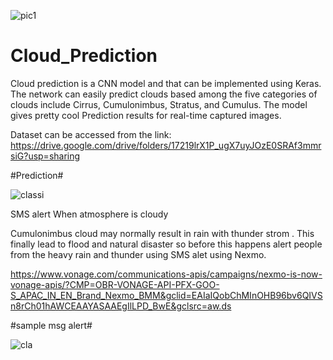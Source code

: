 ![pic1](https://user-images.githubusercontent.com/62890575/83963925-f8d63400-a8c6-11ea-94ff-b269d336757d.png)

# Cloud_Prediction
Cloud prediction is a CNN model and that can be implemented using Keras. The network can easily predict clouds based among the five categories of clouds include Cirrus, Cumulonimbus, Stratus, and Cumulus. The model gives pretty cool Prediction results for real-time captured images.

Dataset can be accessed from the link: https://drive.google.com/drive/folders/17219lrX1P_ugX7uyJOzE0SRAf3mmrsiG?usp=sharing

#Prediction#

![classi](https://user-images.githubusercontent.com/62890575/83964001-62564280-a8c7-11ea-8632-f4a8473485ee.JPG)


SMS alert When atmosphere is cloudy

Cumulonimbus cloud may normally result in rain with thunder strom . This finally lead to flood and natural disaster so before this happens alert people from the heavy rain and thunder using SMS alet using Nexmo.

https://www.vonage.com/communications-apis/campaigns/nexmo-is-now-vonage-apis/?CMP=OBR-VONAGE-API-PFX-GOO-S_APAC_IN_EN_Brand_Nexmo_BMM&gclid=EAIaIQobChMInOHB96bv6QIVSn8rCh01hAWCEAAYASAAEgIlLPD_BwE&gclsrc=aw.ds


#sample msg alert#

![cla](https://user-images.githubusercontent.com/62890575/83964214-02609b80-a8c9-11ea-9660-78898aef7e08.JPG)
